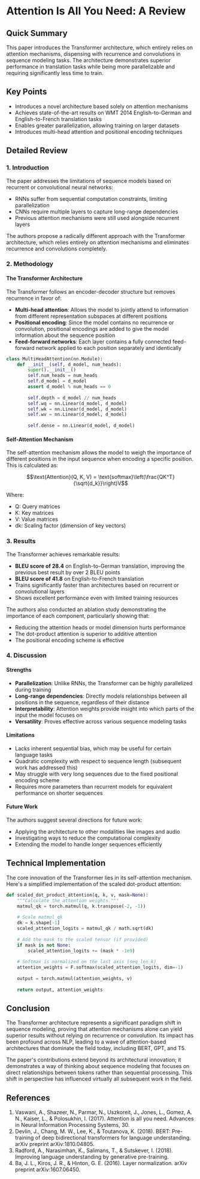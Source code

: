 # Attention Is All You Need: A Review

## Quick Summary

This paper introduces the Transformer architecture, which entirely relies on attention mechanisms, dispensing with recurrence and convolutions in sequence modeling tasks. The architecture demonstrates superior performance in translation tasks while being more parallelizable and requiring significantly less time to train.

## Key Points

- Introduces a novel architecture based solely on attention mechanisms
- Achieves state-of-the-art results on WMT 2014 English-to-German and English-to-French translation tasks
- Enables greater parallelization, allowing training on larger datasets
- Introduces multi-head attention and positional encoding techniques

## Detailed Review

### 1. Introduction

The paper addresses the limitations of sequence models based on recurrent or convolutional neural networks:

- RNNs suffer from sequential computation constraints, limiting parallelization
- CNNs require multiple layers to capture long-range dependencies
- Previous attention mechanisms were still used alongside recurrent layers

The authors propose a radically different approach with the Transformer architecture, which relies entirely on attention mechanisms and eliminates recurrence and convolutions completely.

### 2. Methodology

#### The Transformer Architecture

The Transformer follows an encoder-decoder structure but removes recurrence in favor of:

- **Multi-head attention**: Allows the model to jointly attend to information from different representation subspaces at different positions
- **Positional encoding**: Since the model contains no recurrence or convolution, positional encodings are added to give the model information about the sequence position
- **Feed-forward networks**: Each layer contains a fully connected feed-forward network applied to each position separately and identically

```python
class MultiHeadAttention(nn.Module):
    def __init__(self, d_model, num_heads):
        super().__init__()
        self.num_heads = num_heads
        self.d_model = d_model
        assert d_model % num_heads == 0
        
        self.depth = d_model // num_heads
        self.wq = nn.Linear(d_model, d_model)
        self.wk = nn.Linear(d_model, d_model)
        self.wv = nn.Linear(d_model, d_model)
        
        self.dense = nn.Linear(d_model, d_model)
```

#### Self-Attention Mechanism

The self-attention mechanism allows the model to weigh the importance of different positions in the input sequence when encoding a specific position. This is calculated as:

$$\text{Attention}(Q, K, V) = \text{softmax}\left(\frac{QK^T}{\sqrt{d_k}}\right)V$$

Where:
- Q: Query matrices
- K: Key matrices
- V: Value matrices
- dk: Scaling factor (dimension of key vectors)

### 3. Results

The Transformer achieves remarkable results:

- **BLEU score of 28.4** on English-to-German translation, improving the previous best result by over 2 BLEU points
- **BLEU score of 41.8** on English-to-French translation
- Trains significantly faster than architectures based on recurrent or convolutional layers
- Shows excellent performance even with limited training resources

The authors also conducted an ablation study demonstrating the importance of each component, particularly showing that:

- Reducing the attention heads or model dimension hurts performance
- The dot-product attention is superior to additive attention
- The positional encoding scheme is effective

### 4. Discussion

#### Strengths

- **Parallelization**: Unlike RNNs, the Transformer can be highly parallelized during training
- **Long-range dependencies**: Directly models relationships between all positions in the sequence, regardless of their distance
- **Interpretability**: Attention weights provide insight into which parts of the input the model focuses on
- **Versatility**: Proves effective across various sequence modeling tasks

#### Limitations

- Lacks inherent sequential bias, which may be useful for certain language tasks
- Quadratic complexity with respect to sequence length (subsequent work has addressed this)
- May struggle with very long sequences due to the fixed positional encoding scheme
- Requires more parameters than recurrent models for equivalent performance on shorter sequences

#### Future Work

The authors suggest several directions for future work:

- Applying the architecture to other modalities like images and audio
- Investigating ways to reduce the computational complexity
- Extending the model to handle longer sequences efficiently

## Technical Implementation

The core innovation of the Transformer lies in its self-attention mechanism. Here's a simplified implementation of the scaled dot-product attention:

```python
def scaled_dot_product_attention(q, k, v, mask=None):
    """Calculate the attention weights."""
    matmul_qk = torch.matmul(q, k.transpose(-2, -1))
    
    # Scale matmul_qk
    dk = k.shape[-1]
    scaled_attention_logits = matmul_qk / math.sqrt(dk)
    
    # Add the mask to the scaled tensor (if provided)
    if mask is not None:
        scaled_attention_logits += (mask * -1e9)  
    
    # Softmax is normalized on the last axis (seq_len_k)
    attention_weights = F.softmax(scaled_attention_logits, dim=-1)
    
    output = torch.matmul(attention_weights, v)
    
    return output, attention_weights
```

## Conclusion

The Transformer architecture represents a significant paradigm shift in sequence modeling, proving that attention mechanisms alone can yield superior results without relying on recurrence or convolution. Its impact has been profound across NLP, leading to a wave of attention-based architectures that dominate the field today, including BERT, GPT, and T5.

The paper's contributions extend beyond its architectural innovation; it demonstrates a way of thinking about sequence modeling that focuses on direct relationships between tokens rather than sequential processing. This shift in perspective has influenced virtually all subsequent work in the field.

## References

1. Vaswani, A., Shazeer, N., Parmar, N., Uszkoreit, J., Jones, L., Gomez, A. N., Kaiser, L., & Polosukhin, I. (2017). Attention is all you need. Advances in Neural Information Processing Systems, 30.
2. Devlin, J., Chang, M. W., Lee, K., & Toutanova, K. (2018). BERT: Pre-training of deep bidirectional transformers for language understanding. arXiv preprint arXiv:1810.04805.
3. Radford, A., Narasimhan, K., Salimans, T., & Sutskever, I. (2018). Improving language understanding by generative pre-training.
4. Ba, J. L., Kiros, J. R., & Hinton, G. E. (2016). Layer normalization. arXiv preprint arXiv:1607.06450. 